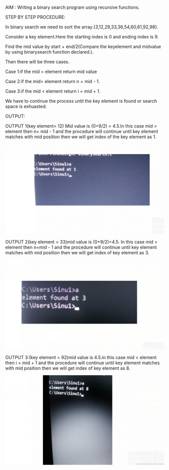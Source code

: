 AIM : Writing a binary search program using recursive functions.

STEP BY STEP PROCEDURE:

In binary search we need to sort the 
array.{3,12,29,33,36,54,60,61,92,98}.

Consider a key element.Here the starting index is 0 and ending index is 9.

Find the mid value by start + end/2(Compare the keyelement and midvalue by using binarysearch function declared.).

Then there will be three cases.

Case 1:if the mid = element return mid value

Case 2:if the mid> element return n = mid - 1.

Case 3:if the mid < element return i = mid + 1.

We have to continue the process until the key element is found or search space is exhuasted.

OUTPUT:

OUTPUT 1(key element= 12) Mid value is (0+9/2) = 4.5.In this case mid > element then n= mid - 1 and the procedure will continue until key element matches with mid position then we will get index of the key element as 1.

![output](brrr1.png)

OUTPUT 2(key element = 33)mid value is (0+9/2)=4.5. In this case mid > element then n=mid - 1 and the procedure will continue until key element matches with mid position then we will get index of key element as 3.

![output](brrr2.png)

OUTPUT 3:(key element = 92)mid value is 4.5.in this case mid < element then i = mid + 1 and the procedure will continue until key element matches with mid position then we will get index of key element as 8.

![output](brrr3.png)
